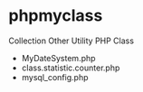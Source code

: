 phpmyclass
==========

Collection Other Utility PHP Class
- MyDateSystem.php
- class.statistic.counter.php
- mysql_config.php
